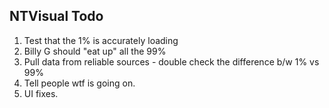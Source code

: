 NTVisual Todo
-------------
1) Test that the 1% is accurately loading
2) Billy G should "eat up" all the 99%
3) Pull data from reliable sources - double check the difference b/w 1% vs 99%
4) Tell people wtf is going on.
5) UI fixes.
